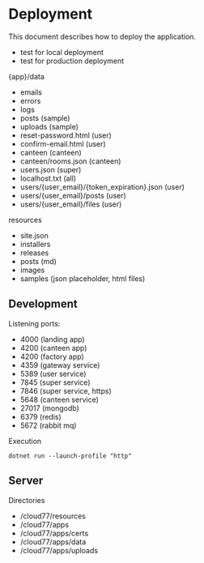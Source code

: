 # Deployment

This document describes how to deploy the application.

+ test for local deployment
+ test for production deployment

{app}/data

+ emails
+ errors
+ logs
+ posts (sample)
+ uploads (sample)
+ reset-password.html (user)
+ confirm-email.html (user)
+ canteen (canteen)
+ canteen/rooms.json (canteen)
+ users.json (super)
+ localhost.txt (all)
+ users/{user_email}/{token_expiration}.json (user)
+ users/{user_email}/posts (user)
+ users/{user_email}/files (user)

resources

+ site.json
+ installers
+ releases
+ posts (md)
+ images
+ samples (json placeholder, html files)

## Development

Listening ports:

+ 4000 (landing app)
+ 4200 (canteen app)
+ 4200 (factory app)
+ 4359 (gateway service)
+ 5389 (user service)
+ 7845 (super service)
+ 7846 (super service, https)
+ 5648 (canteen service)
+ 27017 (mongodb)
+ 6379 (redis)
+ 5672 (rabbit mq)

Execution

```shell
dotnet run --launch-profile "http"
```

## Server

Directories

+ /cloud77/resources
+ /cloud77/apps
+ /cloud77/apps/certs
+ /cloud77/apps/data
+ /cloud77/apps/uploads
